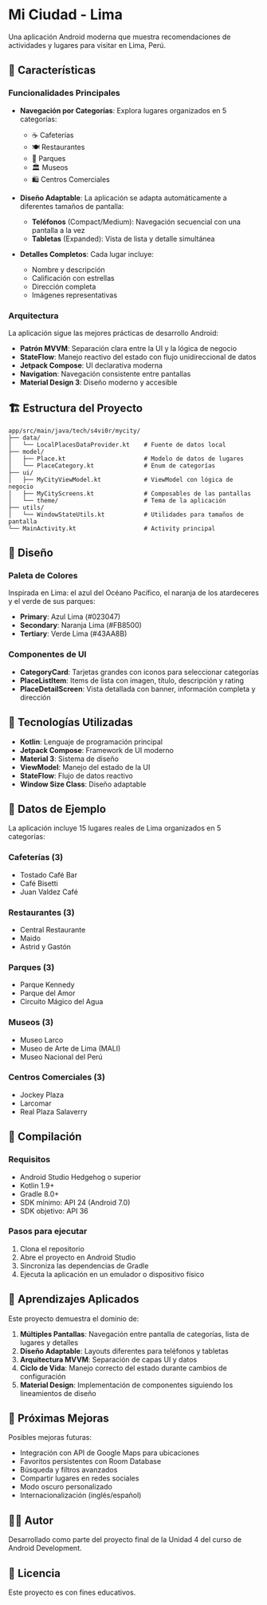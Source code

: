 # Mi Ciudad - Lima

Una aplicación Android moderna que muestra recomendaciones de actividades y lugares para visitar en Lima, Perú.

## 📱 Características

### Funcionalidades Principales
- **Navegación por Categorías**: Explora lugares organizados en 5 categorías:
  - ☕ Cafeterías
  - 🍽️ Restaurantes
  - 🌳 Parques
  - 🏛️ Museos
  - 🛍️ Centros Comerciales

- **Diseño Adaptable**: La aplicación se adapta automáticamente a diferentes tamaños de pantalla:
  - **Teléfonos** (Compact/Medium): Navegación secuencial con una pantalla a la vez
  - **Tabletas** (Expanded): Vista de lista y detalle simultánea

- **Detalles Completos**: Cada lugar incluye:
  - Nombre y descripción
  - Calificación con estrellas
  - Dirección completa
  - Imágenes representativas

### Arquitectura
La aplicación sigue las mejores prácticas de desarrollo Android:

- **Patrón MVVM**: Separación clara entre la UI y la lógica de negocio
- **StateFlow**: Manejo reactivo del estado con flujo unidireccional de datos
- **Jetpack Compose**: UI declarativa moderna
- **Navigation**: Navegación consistente entre pantallas
- **Material Design 3**: Diseño moderno y accesible

## 🏗️ Estructura del Proyecto

```
app/src/main/java/tech/s4vi0r/mycity/
├── data/
│   └── LocalPlacesDataProvider.kt    # Fuente de datos local
├── model/
│   ├── Place.kt                      # Modelo de datos de lugares
│   └── PlaceCategory.kt              # Enum de categorías
├── ui/
│   ├── MyCityViewModel.kt            # ViewModel con lógica de negocio
│   ├── MyCityScreens.kt              # Composables de las pantallas
│   └── theme/                        # Tema de la aplicación
├── utils/
│   └── WindowStateUtils.kt           # Utilidades para tamaños de pantalla
└── MainActivity.kt                   # Activity principal
```

## 🎨 Diseño

### Paleta de Colores
Inspirada en Lima: el azul del Océano Pacífico, el naranja de los atardeceres y el verde de sus parques:

- **Primary**: Azul Lima (#023047)
- **Secondary**: Naranja Lima (#FB8500)
- **Tertiary**: Verde Lima (#43AA8B)

### Componentes de UI
- **CategoryCard**: Tarjetas grandes con iconos para seleccionar categorías
- **PlaceListItem**: Items de lista con imagen, título, descripción y rating
- **PlaceDetailScreen**: Vista detallada con banner, información completa y dirección

## 🚀 Tecnologías Utilizadas

- **Kotlin**: Lenguaje de programación principal
- **Jetpack Compose**: Framework de UI moderno
- **Material 3**: Sistema de diseño
- **ViewModel**: Manejo del estado de la UI
- **StateFlow**: Flujo de datos reactivo
- **Window Size Class**: Diseño adaptable

## 📝 Datos de Ejemplo

La aplicación incluye 15 lugares reales de Lima organizados en 5 categorías:

### Cafeterías (3)
- Tostado Café Bar
- Café Bisetti
- Juan Valdez Café

### Restaurantes (3)
- Central Restaurante
- Maido
- Astrid y Gastón

### Parques (3)
- Parque Kennedy
- Parque del Amor
- Circuito Mágico del Agua

### Museos (3)
- Museo Larco
- Museo de Arte de Lima (MALI)
- Museo Nacional del Perú

### Centros Comerciales (3)
- Jockey Plaza
- Larcomar
- Real Plaza Salaverry

## 🔧 Compilación

### Requisitos
- Android Studio Hedgehog o superior
- Kotlin 1.9+
- Gradle 8.0+
- SDK mínimo: API 24 (Android 7.0)
- SDK objetivo: API 36

### Pasos para ejecutar
1. Clona el repositorio
2. Abre el proyecto en Android Studio
3. Sincroniza las dependencias de Gradle
4. Ejecuta la aplicación en un emulador o dispositivo físico

## 📖 Aprendizajes Aplicados

Este proyecto demuestra el dominio de:

1. **Múltiples Pantallas**: Navegación entre pantalla de categorías, lista de lugares y detalles
2. **Diseño Adaptable**: Layouts diferentes para teléfonos y tabletas
3. **Arquitectura MVVM**: Separación de capas UI y datos
4. **Ciclo de Vida**: Manejo correcto del estado durante cambios de configuración
5. **Material Design**: Implementación de componentes siguiendo los lineamientos de diseño

## 🎯 Próximas Mejoras

Posibles mejoras futuras:
- Integración con API de Google Maps para ubicaciones
- Favoritos persistentes con Room Database
- Búsqueda y filtros avanzados
- Compartir lugares en redes sociales
- Modo oscuro personalizado
- Internacionalización (inglés/español)

## 👨‍💻 Autor

Desarrollado como parte del proyecto final de la Unidad 4 del curso de Android Development.

## 📄 Licencia

Este proyecto es con fines educativos.
